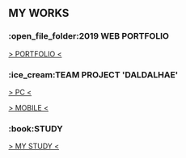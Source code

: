 <h2>MY WORKS</h2>
<h3>:open_file_folder:2019 WEB PORTFOLIO</h3>
<a href="https://tex9681.github.io/2019portfolio/portfolio/">&gt; PORTFOLIO &lt;</a>
<h3>:ice_cream:TEAM PROJECT 'DALDALHAE'</h3>
<a href="https://tex9681.github.io/2019portfolio/DAL/DALDALHAE_PC/pc_index.html">&gt; PC &lt;</a>

[&gt; MOBILE &lt;](https://tex9681.github.io/2019portfolio/DAL/DALDALHAE_MB_edit/m_index.html)

<h3>:book:STUDY</h3>
<a href="https://tex9681.github.io/nyam/html/">&gt; MY STUDY &lt;</a>
